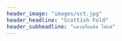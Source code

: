 ```yaml
---
header_image: "images/sct.jpg"
header_headline: "Scottish Fold"
header_subheadline: "แมวสก็อตติช โฟลด์"
---
```

